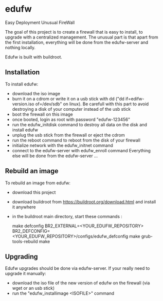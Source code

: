 # edufw
Easy Deployment Unusual FireWall

The goal of this project is to create a firewall that is easy to install, to upgrade with a centralized management.
The unusual part is that apart from the first installation, everything will be done from the edufw-server and nothing locally.

Edufw is built with buildroot.

## Installation
To install edufw:
- download the iso image
- burn it on a cdrom or write it on a usb stick with dd ("dd if=edifw-version.iso of=/dev/sdb" on linux). Be carefull with this part to avoid destroying a disk of your computer instead of the usb stick
- boot the firewall on this image
- once booted, login as root with password "edufw-123456"
- run the edufw_initdisk command to destroy all data on the disk and install edufw
- unplug the usb stick from the firewall or eject the cdrom
- run the reboot command to reboot from the disk of your firewall
- initialize network with the edufw_initnet command
- connect to the edufw-server with edufw_enroll command
Everything else will be done from the edufw-server ...

## Rebuild an image
To rebuild an image from edufw:
- download this project
- download buildroot from https://buildroot.org/download.html and install it anywhere
- in the buildroot main directory, start these commands :

    make defconfig BR2_EXTERNAL=\<YOUR_EDUFW_REPOSITORY\> BR2_DEFCONFIG=\<YOUR_EDUFW_REPOSITORY\>/configs/edufw_defconfig
    make grub-tools-rebuild
    make

## Upgrading
Edufw upgrades should be done via edufw-server.
If your really need to upgrade it manually:
- download the iso file of the new version of edufw on the firewall (via wget or an usb stick)
- run the "edufw_installimage \<ISOFILE\>" command
